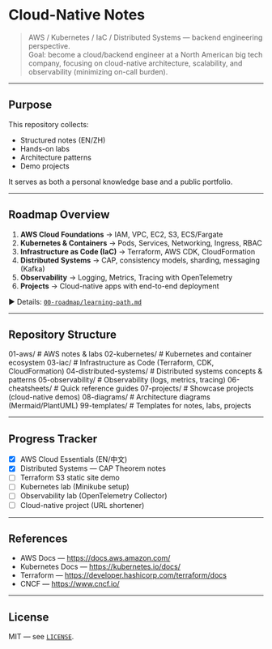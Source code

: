 # Cloud-Native Notes

> AWS / Kubernetes / IaC / Distributed Systems — backend engineering perspective.  
> Goal: become a cloud/backend engineer at a North American big tech company, focusing on cloud-native architecture, scalability, and observability (minimizing on-call burden).

---

## Purpose
This repository collects:
- Structured notes (EN/ZH)
- Hands-on labs
- Architecture patterns
- Demo projects

It serves as both a personal knowledge base and a public portfolio.

---

## Roadmap Overview
1. **AWS Cloud Foundations** → IAM, VPC, EC2, S3, ECS/Fargate  
2. **Kubernetes & Containers** → Pods, Services, Networking, Ingress, RBAC  
3. **Infrastructure as Code (IaC)** → Terraform, AWS CDK, CloudFormation  
4. **Distributed Systems** → CAP, consistency models, sharding, messaging (Kafka)  
5. **Observability** → Logging, Metrics, Tracing with OpenTelemetry  
6. **Projects** → Cloud-native apps with end-to-end deployment

▶ Details: [`00-roadmap/learning-path.md`](./00-roadmap/learning-path.md)

---

## Repository Structure
01-aws/ # AWS notes & labs
02-kubernetes/ # Kubernetes and container ecosystem
03-iac/ # Infrastructure as Code (Terraform, CDK, CloudFormation)
04-distributed-systems/ # Distributed systems concepts & patterns
05-observability/ # Observability (logs, metrics, tracing)
06-cheatsheets/ # Quick reference guides
07-projects/ # Showcase projects (cloud-native demos)
08-diagrams/ # Architecture diagrams (Mermaid/PlantUML)
99-templates/ # Templates for notes, labs, projects


---

## Progress Tracker
- [x] AWS Cloud Essentials (EN/中文)
- [x] Distributed Systems — CAP Theorem notes
- [ ] Terraform S3 static site demo
- [ ] Kubernetes lab (Minikube setup)
- [ ] Observability lab (OpenTelemetry Collector)
- [ ] Cloud-native project (URL shortener)

---

## References
- AWS Docs — https://docs.aws.amazon.com/  
- Kubernetes Docs — https://kubernetes.io/docs/  
- Terraform — https://developer.hashicorp.com/terraform/docs  
- CNCF — https://www.cncf.io/

---

## License
MIT — see [`LICENSE`](./LICENSE).
